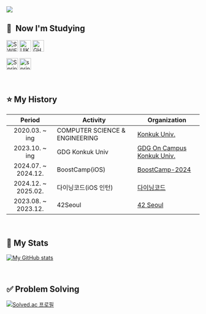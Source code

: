 
<img src="https://capsule-render.vercel.app/api?type=waving&color=auto&height=200&section=header&text=Seong-Geun🐥&fontSize=90" />


<h2> 🚀 &nbsp;Now I'm Studying</h2>
<p align="left">
 <img src="https://img.shields.io/badge/Swift-FA7343?style=for-the-badge&logo=swift&logoColor=white" alt="SWIFT" height="30"/>
 <img src="https://img.shields.io/badge/UIkit-2396F3?style=for-the-badge&logo=UIkit&logoColor=white" alt="UIKit" height="30"/>
 <img src="https://img.shields.io/badge/GitHub-100000?style=for-the-badge&logo=github&logoColor=white" alt="GHTHUB" height="30"/>
</p>
<p align="left">
 <img src="https://img.shields.io/badge/Spring-6DB33F?style=for-the-badge&logo=spring&logoColor=green" alt="Spring" height="30"/>
 <img src="https://img.shields.io/badge/springboot-6DB33F?style=for-the-badge&logo=spring&logoColor=green" alt="springboot" height="30"/>
</p>

<br>

## ⭐️ My History
|Period|Activity|Organization|
|:-:|---|---|
|2020.03. ~ ing|COMPUTER SCIENCE & ENGINEERING|[Konkuk Univ.]([http://imc.sejong.ac.kr/](https://cse.konkuk.ac.kr/cse/9948/subview.do))|
|2023.10. ~ ing|GDG Konkuk Univ|[GDG On Campus Konkuk Univ.](https://github.com/gdsc-konkuk)|
|2024.07. ~ 2024.12.|BoostCamp(iOS)|[BoostCamp-2024](https://github.com/boostcampwm-2024)|
|2024.12. ~ 2025.02.|다이닝코드(iOS 인턴)|[다이닝코드](https://www.diningcode.com/)|
|2023.08. ~ 2023.12.|42Seoul|[42 Seoul](https://42seoul.kr/seoul42/main/view)
<br>

<div align=left><h2>📶 My Stats</h2>
 
[![My GitHub stats](https://github-readme-stats.vercel.app/api?username=ParkSeongGeun)](https://github.com/anuraghazra/github-readme-stats)

<br>

<div align=left><h2>✅ Problem Solving</h2>

[![Solved.ac
프로필](http://mazassumnida.wtf/api/generate_badge?boj=phd0801)](https://solved.ac/phd0801)

